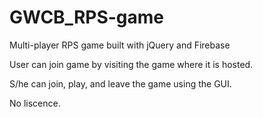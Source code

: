 # GWCB_RPS-game
Multi-player RPS game built with jQuery and Firebase

User can join game by visiting the game where it is hosted.

S/he can join, play, and leave the game using the GUI.

No liscence.
